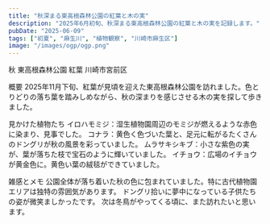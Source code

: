 ```yaml
---
title: "秋深まる東高根森林公園の紅葉と木の実"
description: "2025年6月初旬、秋深まる東高根森林公園の紅葉と木の実を記録します。"
pubDate: "2025-06-09"
tags: ["初夏", "麻生川", "植物観察", "川崎市麻生区"]
image: "/images/ogp/ogp.png"
---
```




秋
東高根森林公園
紅葉
川崎市宮前区

概要
2025年11月下旬、紅葉が見頃を迎えた東高根森林公園を訪れました。色とりどりの落ち葉を踏みしめながら、秋の深まりを感じさせる木の実を探して歩きました。

見かけた植物たち
イロハモミジ：湿生植物園周辺のモミジが燃えるような赤色に染まり、見事でした。
コナラ：黄色く色づいた葉と、足元に転がるたくさんのドングリが秋の風景を彩っていました。
ムラサキシキブ：小さな紫色の実が、葉が落ちた枝で宝石のように輝いていました。
イチョウ：広場のイチョウが黄金色に。黄色い葉の絨毯ができていました。

雑感とメモ
公園全体が落ち着いた秋の色に包まれていました。特に古代植物園エリアは独特の雰囲気があります。
ドングリ拾いに夢中になっている子供たちの姿が微笑ましかったです。
次は冬鳥がやってくる頃に、また訪れたいと思います。